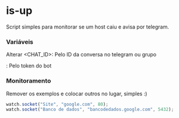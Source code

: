 # is-up
Script simples para monitorar se um host caiu e avisa por telegram.


### Variáveis

Alterar
  <CHAT_ID>: Pelo ID da conversa no telegram ou grupo

  <TOKEN>: Pelo token do bot

### Monitoramento

Remover os exemplos e colocar outros no lugar, simples :)

```js
watch.socket("Site", "google.com", 80);
watch.socket("Banco de dados", "bancodedados.google.com", 5432);
```
